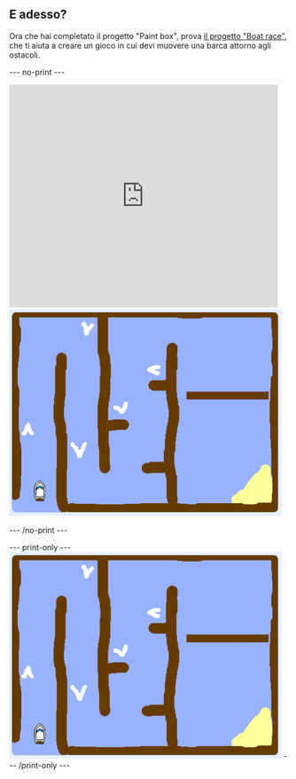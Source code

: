 ## E adesso?

Ora che hai completato il progetto "Paint box", prova [il progetto "Boat race"](https://projects.raspberrypi.org/en/projects/boat-race?utm_source=pathway&utm_medium=whatnext&utm_campaign=projects), che ti aiuta a creare un gioco in cui devi muovere una barca attorno agli ostacoli.

\--- no-print \---

<div class="scratch-preview">
  <iframe allowtransparency="true" width="485" height="402" src="https://scratch.mit.edu/projects/embed/276662533/?autostart=false" frameborder="0" scrolling="no"></iframe>
  <img src="images/boat_race_demo.png">
</div>

\--- /no-print \---

\--- print-only \--- ![boat race demo](images/boat_race_demo.png) \--- /print-only \---